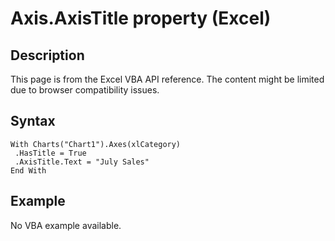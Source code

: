 # Axis.AxisTitle property (Excel)

## Description
This page is from the Excel VBA API reference. The content might be limited due to browser compatibility issues.

## Syntax
```vba
With Charts("Chart1").Axes(xlCategory) 
 .HasTitle = True 
 .AxisTitle.Text = "July Sales" 
End With
```

## Example
No VBA example available.
